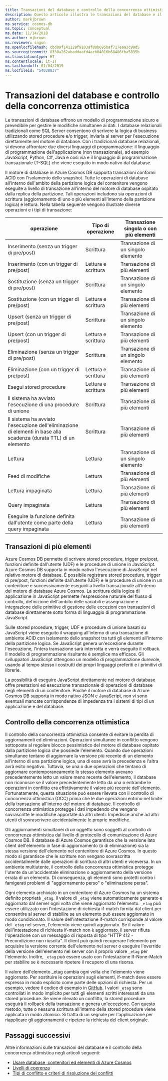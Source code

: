 ```yaml
---
title: Transazioni del database e controllo della concorrenza ottimistica in Azure Cosmos DB
description: Questo articolo illustra le transazioni del database e il controllo della concorrenza ottimistica in Azure Cosmos DB
author: markjbrown
ms.service: cosmos-db
ms.topic: conceptual
ms.date: 11/14/2018
ms.author: mjbrown
ms.reviewer: sngun
ms.openlocfilehash: cbd09f141128f9103af88b695baf717eaa3c99d5
ms.sourcegitcommit: 8330a262abaddaafd4acb04016b68486fba5835b
ms.translationtype: HT
ms.contentlocale: it-IT
ms.lasthandoff: 01/04/2019
ms.locfileid: "54038837"
---
```

# <a name="database-transactions-and-optimistic-concurrency-control"></a>Transazioni del database e controllo della concorrenza ottimistica

Le transazioni di database offrono un modello di programmazione sicuro e prevedibile per gestire le modifiche simultanee ai dati. I database relazionali tradizionali come SQL Server consentono di scrivere la logica di business utilizzando stored procedure e/o trigger, inviarla al server per l'esecuzione direttamente nel motore di database. Con i tradizionali database relazionali, si devono affrontare due diversi linguaggi di programmazione: il linguaggio di programmazione dell'applicazione (non transazionale), ad esempio JavaScript, Python, C#, Java e così via e il linguaggio di programmazione transazionale (T-SQL) che viene eseguito in modo nativo dal database.

Il motore di database in Azure Cosmos DB supporta transazioni conformi ACID con l'isolamento dello snapshot. Tutte le operazioni di database all'interno dell'ambito della partizione logica del contenitore vengono eseguite a livello di transazione all'interno del motore di database ospitato dalla replica della partizione. Tali operazioni includono sia operazioni di scrittura (aggiornamento di uno o più elementi all'interno della partizione logica) e lettura. Nella tabella seguente vengono illustrate diverse operazioni e i tipi di transazione:

| **operazione**  | **Tipo di operazione** | **Transazione singola o con più elementi** |
|---------|---------|---------|
| Inserimento (senza un trigger di pre/post) | Scrittura | Transazione di un singolo elemento |
| Inserimento (con un trigger di pre/post) | Lettura e scrittura | Transazione di più elementi |
| Sostituzione (senza un trigger di pre/post) | Scrittura | Transazione di un singolo elemento |
| Sostituzione (con un trigger di pre/post) | Lettura e scrittura | Transazione di più elementi |
| Upsert (senza un trigger di pre/post) | Scrittura | Transazione di un singolo elemento |
| Upsert (con un trigger di pre/post) | Lettura e scrittura | Transazione di più elementi |
| Eliminazione (senza un trigger di pre/post) | Scrittura | Transazione di un singolo elemento |
| Eliminazione (con un trigger di pre/post) | Lettura e scrittura | Transazione di più elementi |
| Esegui stored procedure | Lettura e scrittura | Transazione di più elementi |
| Il sistema ha avviato l'esecuzione di una procedure di unione | Scrittura | Transazione di più elementi |
| Il sistema ha avviato l'esecuzione dell'eliminazione di elementi in base alla scadenza (durata TTL) di un elemento | Scrittura | Transazione di più elementi |
| Lettura | Lettura | Transazione di un singolo elemento |
| Feed di modifiche | Lettura | Transazione di più elementi |
| Lettura impaginata | Lettura | Transazione di più elementi |
| Query impaginata | Lettura | Transazione di più elementi |
| Eseguire la funzione definita dall'utente come parte della query impaginata | Lettura | Transazione di più elementi |

## <a name="multi-item-transactions"></a>Transazioni di più elementi

Azure Cosmos DB permette di scrivere stored procedure, trigger pre/post, funzioni definite dall'utente (UDF) e le procedure di unione in JavaScript. Azure Cosmos DB supporta in modo nativo l'esecuzione di JavaScript nel relativo motore di database. È possibile registrare stored procedure, trigger di pre/post, funzioni definite dall'utente (UDF) e le procedure di unione in un contenitore e successivamente eseguirli a livello transazionale all'interno del motore di database Azure Cosmos. La scrittura della logica di applicazione in JavaScript permette l'espressione naturale del flusso di controllo, definizione dell'ambito delle variabili e assegnazione e integrazione delle primitive di gestione delle eccezioni con transazioni di database direttamente sotto forma di linguaggio di programmazione JavaScript.

Sulle stored procedure, trigger, UDF e procedure di unione basati su JavaScript viene eseguito il wrapping all'interno di una transazione di ambiente ACID con isolamento dello snapshot tra tutti gli elementi all'interno della partizione logica. Se JavaScript genera un'eccezione durante l'esecuzione, l'intera transazione sarà interrotta e verrà eseguito il rollback. Il modello di programmazione risultante è semplice ma efficace. Gli sviluppatori JavaScript ottengono un modello di programmazione durevole, usando al tempo stesso i costrutti dei propri linguaggi preferiti e i primitivi di librerie.

La possibilità di eseguire JavaScript direttamente nel motore di database offre prestazioni ed esecuzione transazionale di operazioni di database negli elementi di un contenitore. Poiché il motore di database di Azure Cosmos DB supporta in modo nativo JSON e JavaScript, non vi sono eventuali mancate corrispondenze di impedenza tra i sistemi di tipi di un applicazione e del database.

## <a name="optimistic-concurrency-control"></a>Controllo della concorrenza ottimistica 

Il controllo della concorrenza ottimistica consente di evitare la perdita di aggiornamenti ed eliminazioni. Operazioni simultanee in conflitto vengono sottoposte al regolare blocco pessimistico del motore di database ospitato dalla partizione logica che possiede l'elemento. Quando due operazioni simultanee tentano di aggiornare la versione più recente di un elemento all'interno di una partizione logica, una di esse avrà la precedenza e l'altra avrà esito negativo. Tuttavia, se una o due operazioni che tentano di aggiornare contemporaneamente lo stesso elemento avevano precedentemente letto un valore meno recente dell'elemento, il database non riconosce se il valore precedentemente letto da una o entrambe le operazioni in conflitto era effettivamente il valore più recente dell'elemento. Fortunatamente, questa situazione può essere rilevata con il controllo di concorrenza ottimistica (OCC) prima che le due operazioni entrino nel limite della transazione all'interno del motore di database. Il controllo di concorrenza ottimistica protegge i dati impedendo che vengano sovrascritte le modifiche apportate da altri utenti. Impedisce anche ad altri utenti di sovrascrivere accidentalmente le proprie modifiche.

Gli aggiornamenti simultanei di un oggetto sono soggetti al controllo di concorrenza ottimistica dal livello di protocollo di comunicazione di Azure Cosmos DB. Il database di Azure Cosmos garantisce che la versione lato client dell'elemento in fase di aggiornamento (o di eliminazione) sia la stessa versione dell'elemento nel contenitore di Azure Cosmos. In questo modo si garantisce che le scritture non vengano sovrascritta accidentalmente dalle operazioni di scrittura di altri utenti e viceversa. In un ambiente multiutente, il controllo della concorrenza ottimistica protegge l'utente da un'accidentale eliminazione o aggiornamento della versione errata di un elemento. Di conseguenza, gli elementi sono protetti contro i famigerati problemi di "aggiornamento perso" o "eliminazione persa".

Ogni elemento archiviato in un contenitore di Azure Cosmos ha un sistema definito proprietà `_etag`. Il valore di `_etag` viene automaticamente generato e aggiornato dal server ogni volta che viene aggiornato l'elemento. `_etag` può essere utilizzato con l'intestazione di richiesta if-match fornita dal client per consentire al server di stabilire se un elemento può essere aggiornato in modo condizionato. Il valore dell'intestazione if-match corrisponde al valore del `_etag` nel server, l'elemento viene quindi aggiornato. Se il valore dell'intestazione di richiesta if-match non è aggiornato, il server rifiuta l'operazione con un messaggio di risposta di tipo "HTTP 412 - Precondizione non riuscita". Il client può quindi recuperare l'elemento per acquisire la versione corrente dell'elemento nel server o eseguire l'override della versione dell'elemento nel server con il proprio valore `_etag` per l'elemento. Inoltre, `_etag` può essere usato con l'intestazione If-None-Match per stabilire se è necessario ripetere il recupero di una risorsa. 

Il valore dell'elemento _etag cambia ogni volta che l'elemento viene aggiornato. Per sostituire le operazioni sugli elementi, if-match deve essere espresso in modo esplicito come parte delle opzioni di richiesta. Per un esempio, vedere il codice di esempio in [GitHub](https://github.com/Azure/azure-documentdb-dotnet/blob/master/samples/code-samples/DocumentManagement/Program.cs#L398-L446). I valori `_etag` sono controllati in modo implicito per tutti gli elementi scritti interessati da una stored procedure. Se viene rilevato un conflitto, la stored procedure eseguirà il rollback della transazione e genera un'eccezione. Con questo metodo, tutte o nessuna scrittura all'interno della stored procedure viene applicata in modo atomico. Si tratta di un segnale per l'applicazione per riapplicare gli aggiornamenti e ripetere la richiesta del client originale.

## <a name="next-steps"></a>Passaggi successivi

Altre informazioni sulle transazioni del database e il controllo della concorrenza ottimistica negli articoli seguenti:

- [Usare database, contenitori ed elementi di Azure Cosmos](databases-containers-items.md)
- [Livelli di coerenza](consistency-levels.md)
- [Tipi di conflitto e criteri di risoluzione dei conflitti](conflict-resolution-policies.md)
